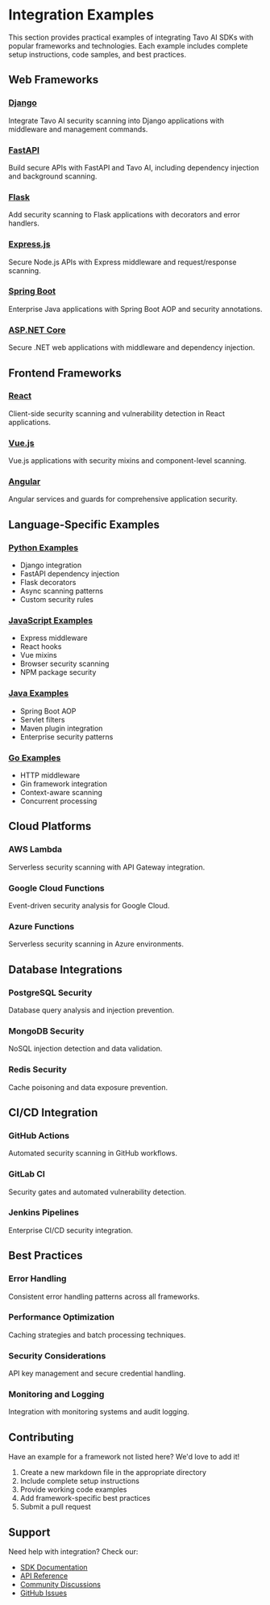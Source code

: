 # Integration Examples

This section provides practical examples of integrating Tavo AI SDKs with popular frameworks and technologies. Each example includes complete setup instructions, code samples, and best practices.

## Web Frameworks

### [Django](./django.md)
Integrate Tavo AI security scanning into Django applications with middleware and management commands.

### [FastAPI](./fastapi.md)
Build secure APIs with FastAPI and Tavo AI, including dependency injection and background scanning.

### [Flask](./flask.md)
Add security scanning to Flask applications with decorators and error handlers.

### [Express.js](./express.md)
Secure Node.js APIs with Express middleware and request/response scanning.

### [Spring Boot](./spring-boot.md)
Enterprise Java applications with Spring Boot AOP and security annotations.

### [ASP.NET Core](./aspnet-core.md)
Secure .NET web applications with middleware and dependency injection.

## Frontend Frameworks

### [React](./react.md)
Client-side security scanning and vulnerability detection in React applications.

### [Vue.js](./vue.md)
Vue.js applications with security mixins and component-level scanning.

### [Angular](./angular.md)
Angular services and guards for comprehensive application security.

## Language-Specific Examples

### [Python Examples](./python/)
- Django integration
- FastAPI dependency injection
- Flask decorators
- Async scanning patterns
- Custom security rules

### [JavaScript Examples](./javascript/)
- Express middleware
- React hooks
- Vue mixins
- Browser security scanning
- NPM package security

### [Java Examples](./java/)
- Spring Boot AOP
- Servlet filters
- Maven plugin integration
- Enterprise security patterns

### [Go Examples](./go/)
- HTTP middleware
- Gin framework integration
- Context-aware scanning
- Concurrent processing

## Cloud Platforms

### AWS Lambda
Serverless security scanning with API Gateway integration.

### Google Cloud Functions
Event-driven security analysis for Google Cloud.

### Azure Functions
Serverless security scanning in Azure environments.

## Database Integrations

### PostgreSQL Security
Database query analysis and injection prevention.

### MongoDB Security
NoSQL injection detection and data validation.

### Redis Security
Cache poisoning and data exposure prevention.

## CI/CD Integration

### GitHub Actions
Automated security scanning in GitHub workflows.

### GitLab CI
Security gates and automated vulnerability detection.

### Jenkins Pipelines
Enterprise CI/CD security integration.

## Best Practices

### Error Handling
Consistent error handling patterns across all frameworks.

### Performance Optimization
Caching strategies and batch processing techniques.

### Security Considerations
API key management and secure credential handling.

### Monitoring and Logging
Integration with monitoring systems and audit logging.

## Contributing

Have an example for a framework not listed here? We'd love to add it!

1. Create a new markdown file in the appropriate directory
2. Include complete setup instructions
3. Provide working code examples
4. Add framework-specific best practices
5. Submit a pull request

## Support

Need help with integration? Check our:

- [SDK Documentation](../sdks/)
- [API Reference](../api-reference/overview.md)
- [Community Discussions](https://github.com/tavoai/tavo-sdk/discussions)
- [GitHub Issues](https://github.com/tavoai/tavo-sdk/issues)